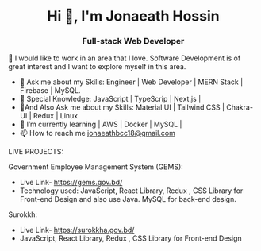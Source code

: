 <h1 align="center">Hi 👋, I'm Jonaeath Hossin</h1>
<h3 align="center">Full-stack Web Developer</h3>
👯 I would like to work in an area that I love. Software Development is of great interest and I want to explore myself in this area.


- 🌱 Ask me about my Skills: Engineer | Web Developer | MERN Stack | Firebase | MySQL.
-  🌱 Special Knowledge: JavaScript | TypeScrip | Next.js |
-  🌱And Also Ask me about my Skills: Material UI | Tailwind CSS | Chakra-UI | Redux | Linux
- 💬 I’m currently learning | AWS | Docker | MySQL |  
- 📫 How to reach me  jonaeathbcc18@gmail.com

LIVE PROJECTS:

Government Employee Management System (GEMS):
* Live Link- https://gems.gov.bd/
* Technology used: JavaScript, React Library, Redux , CSS Library for Front-end Design and also use Java. MySQL for back-end design.

Surokkh:
* Live Link- https://surokkha.gov.bd/
* JavaScript, React Library, Redux , CSS Library for Front-end Design
